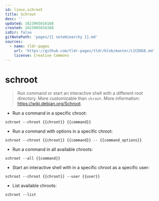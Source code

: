 ```yaml
---
id: linux.schroot
title: Schroot
desc: ''
updated: 1623965016168
created: 1623965016168
isDir: false
gitNotePath: 'pages/{{ noteHiearchy }}.md'
sources:
  - name: tldr-pages
    url: 'https://github.com/tldr-pages/tldr/blob/master/LICENSE.md'
    license: Creative Commons
---
```

# schroot

> Run command or start an interactive shell with a different root directory. More customizable than `chroot`.
> More information: <https://wiki.debian.org/Schroot>.

- Run a command in a specific chroot:

`schroot --chroot {{chroot}} {{command}}`

- Run a command with options in a specific chroot:

`schroot --chroot {{chroot}} {{command}} -- {{command_options}}`

- Run a command in all available chroots:

`schroot --all {{command}}`

- Start an interactive shell with in a specific chroot as a specific user:

`schroot --chroot {{chroot}} --user {{user}}`

- List available chroots:

`schroot --list`

